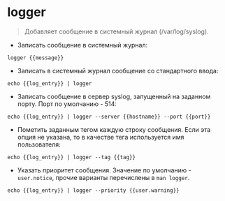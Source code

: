 # logger

> Добавляет сообщение в системный журнал (/var/log/syslog).

- Записать сообщение в системный журнал:

`logger {{message}}`

- Записать в системный журнал сообщение со стандартного ввода:

`echo {{log_entry}} | logger`

- Записать сообщение в сервер syslog, запущенный на заданном порту. Порт по умолчанию - 514:

`echo {{log_entry}} | logger --server {{hostname}} --port {{port}}`

- Пометить заданным тегом каждую строку сообщения. Если эта опция не указана, то в качестве тега используется имя пользователя:

`echo {{log_entry}} | logger --tag {{tag}}`

- Указать приоритет сообщения. Значение по умолчанию - `user.notice`, прочие варианты перечислены в `man logger`.

`echo {{log_entry}} | logger --priority {{user.warning}}`
